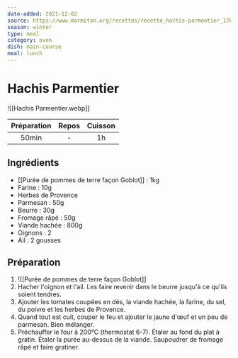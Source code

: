 ```yaml
---
date-added: 2021-12-02
source: https://www.marmiton.org/recettes/recette_hachis-parmentier_17639.aspx
season: winter
type: meal
category: oven
dish: main-course
meal: lunch
---
```


# Hachis Parmentier

![[Hachis Parmentier.webp]]

| Préparation | Repos | Cuisson |
|:-----------:|:-----:|:-------:|
|    50min    |   -   |   1h    |

## Ingrédients

- [[Purée de pommes de terre façon Goblot]] : 1kg
- Farine : 10g
- Herbes de Provence
- Parmesan : 50g
- Beurre : 30g
- Fromage râpé : 50g
- Viande hachée : 800g
- Oignons : 2
- Ail : 2 gousses

## Préparation

1. ![[Purée de pommes de terre façon Goblot]]
2. Hacher l'oignon et l'ail. Les faire revenir dans le beurre jusqu'à ce qu'ils soient tendres.
3. Ajouter les tomates coupées en dés, la viande hachée, la farine, du sel, du poivre et les herbes de Provence.
4. Quand tout est cuit, couper le feu et ajouter le jaune d'œuf et un peu de parmesan. Bien mélanger.
5. Préchauffer le four à 200°C (thermostat 6-7). Étaler au fond du plat à gratin. Étaler la purée au-dessus de la viande. Saupoudrer de fromage râpé et faire gratiner.
